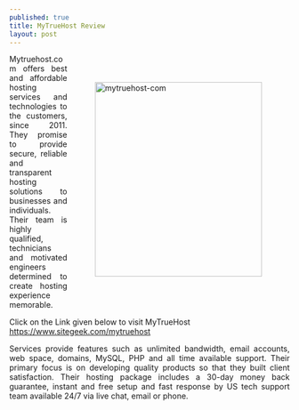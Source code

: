 ```yaml
---
published: true
title: MyTrueHost Review
layout: post
---
```

<p style="text-align: justify;"><a href="https://www.sitegeek.com/mytruehost" target="_blank"><img class="alignnone size-full wp-image-1760" src="https://ananovareviews.files.wordpress.com/2016/09/mytruehost-com.jpg" alt="mytruehost-com" width="300" height="350" style="margin:50px; float:right;" ></a></p>

<p style="text-align: justify;">Mytruehost.com offers best and affordable hosting services and technologies to the customers, since 2011. They promise to provide secure, reliable and transparent hosting solutions to businesses and individuals. Their team is highly qualified, technicians and motivated engineers determined to create hosting experience memorable.</p>
<p>Click on the Link given below to visit MyTrueHost
<a href="https://www.sitegeek.com/mytruehost" target="_blank">https://www.sitegeek.com/mytruehost</a></p>

<p style="text-align: justify;">Services provide features such as unlimited bandwidth, email accounts, web space, domains, MySQL, PHP and all time available support.  Their primary focus is on developing quality products so that they built client satisfaction. Their hosting package includes a 30-day money back guarantee, instant and free setup and fast response by US tech support team available 24/7 via live chat, email or phone.</p>
